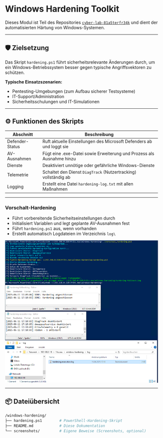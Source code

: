# Windows Hardening Toolkit

Dieses Modul ist Teil des Repositories [`cyber-lab-81a5terfr34k`](https://github.com/Blasterfreak-lab/cyber-lab-81a5terfr34k) und dient der automatisierten Härtung von Windows-Systemen.

---

## 🛡️ Zielsetzung

Das Skript `hardening.ps1` führt sicherheitsrelevante Änderungen durch, um ein Windows-Betriebssystem besser gegen typische Angriffsvektoren zu schützen.

**Typische Einsatzszenarien:**
- Pentesting-Umgebungen (zum Aufbau sicherer Testsysteme)
- IT-Support/Administration
- Sicherheitsschulungen und IT-Simulationen

---

## ⚙️ Funktionen des Skripts

| Abschnitt        | Beschreibung                                                                 |
|------------------|------------------------------------------------------------------------------|
| Defender-Status  | Ruft aktuelle Einstellungen des Microsoft Defenders ab und loggt sie         |
| AV-Ausnahmen     | Fügt eine .exe-Datei sowie Erweiterung und Prozess als Ausnahme hinzu        |
| Dienste          | Deaktiviert unnötige oder gefährliche Windows-Dienste                        |
| Telemetrie       | Schaltet den Dienst `DiagTrack` (Nutzertracking) vollständig ab              |
| Logging          | Erstellt eine Datei `hardening-log.txt` mit allen Maßnahmen                  |

---

### Vorschalt-Hardening

- Führt vorbereitende Sicherheitseinstellungen durch
- Initialisiert Variablen und legt geplante AV-Ausnahmen fest
- Führt `hardening.ps1` aus, wenn vorhanden
- Erstellt automatisch Logdateien im Verzeichnis `log\`

![Hardening-Ausführung](screenshots/vorschalt_ausfuehrung_und_log_erzeugung.png)

---

## 📦 Dateiübersicht

```bash
/windows-hardening/
├── hardening.ps1        # PowerShell-Hardening-Skript
├── README.md            # Diese Dokumentation
└── screenshots/         # Eigene Beweise (Screenshots, optional)


